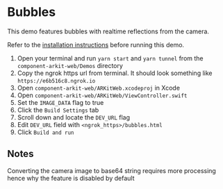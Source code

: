 # Bubbles

This demo features bubbles with realtime reflections from the camera.

Refer to the [installation instructions](../../../../README.md#installation) before running this demo.

1. Open your terminal and run `yarn start` and `yarn tunnel` from the `component-arkit-web/Demos` directory
2. Copy the ngrok https url from terminal. It should look something like `https://e6b516c8.ngrok.io`
3. Open `component-arkit-web/ARKitWeb.xcodeproj` in Xcode
4. Open `component-arkit-web/ARKitWeb/ViewController.swift`
5. Set the `IMAGE_DATA` flag to true
6. Click the `Build Settings` tab
7. Scroll down and locate the `DEV_URL` flag
8. Edit `DEV_URL` field with `<ngrok_https>/bubbles.html`
9. Click `Build and run`

## Notes

Converting the camera image to base64 string requires more processing hence why the feature is disabled by default
